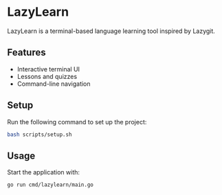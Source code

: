 # LazyLearn

LazyLearn is a terminal-based language learning tool inspired by Lazygit.

## Features
- Interactive terminal UI
- Lessons and quizzes
- Command-line navigation

## Setup
Run the following command to set up the project:

```bash
bash scripts/setup.sh
```

## Usage
Start the application with:

```bash
go run cmd/lazylearn/main.go
```
